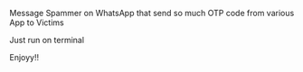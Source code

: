 Message Spammer on WhatsApp that send so much OTP code from various App to Victims

Just run on terminal

Enjoyy!!
